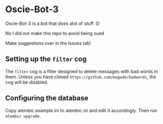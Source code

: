 # Oscie-Bot-3
Oscie-Bot-3 is a bot that does alot of stuff :D

No I did not make this repo to avoid being sued

Make suggestions over in the Issues tab!

## Setting up the `filter` cog
The `filter` cog is a filter designed to delete messages with bad words in them.
Unless you have cloned `https://github.com/mogade/badwords`, the cog will be disabled.

## Configuring the database
Copy alembic.example.ini to alembic.ini and edit it accordingly. Then run `alembic upgrade`.
